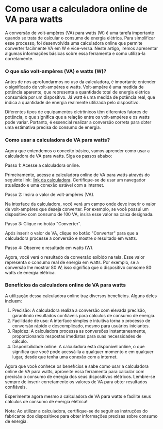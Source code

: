 Como usar a calculadora online de VA para watts
===============================================

A conversão de volt-ampères (VA) para watts (W) é uma tarefa importante quando se trata de calcular o consumo de energia elétrica. Para simplificar esse processo, foi desenvolvida uma calculadora online que permite converter facilmente VA em W e vice-versa. Neste artigo, iremos apresentar algumas informações básicas sobre essa ferramenta e como utilizá-la corretamente.

### O que são volt-ampères (VA) e watts (W)?

Antes de nos aprofundarmos no uso da calculadora, é importante entender o significado de volt-ampères e watts. Volt-ampère é uma medida de potência aparente, que representa a quantidade total de energia elétrica consumida por um dispositivo. Já watt é uma medida de potência real, que indica a quantidade de energia realmente utilizada pelo dispositivo.

Diferentes tipos de equipamentos eletrônicos têm diferentes fatores de potência, o que significa que a relação entre os volt-ampères e os watts pode variar. Portanto, é essencial realizar a conversão correta para obter uma estimativa precisa do consumo de energia.

### Como usar a calculadora de VA para watts?

Agora que entendemos o conceito básico, vamos aprender como usar a calculadora de VA para watts. Siga os passos abaixo:

Passo 1: Acesse a calculadora online.

Primeiramente, acesse a calculadora online de VA para watts através do seguinte link: [link da calculadora](https://www.onlinecalculatorsfree.com/pt/tools/volt-amps-to-watts-calculator.html). Certifique-se de usar um navegador atualizado e uma conexão estável com a internet.

Passo 2: Insira o valor de volt-ampères (VA).

Na interface da calculadora, você verá um campo onde deve inserir o valor de volt-ampères que deseja converter. Por exemplo, se você possui um dispositivo com consumo de 100 VA, insira esse valor na caixa designada.

Passo 3: Clique no botão "Converter".

Após inserir o valor de VA, clique no botão "Converter" para que a calculadora processe a conversão e mostre o resultado em watts.

Passo 4: Observe o resultado em watts (W).

Agora, você verá o resultado da conversão exibido na tela. Esse valor representa o consumo real de energia em watts. Por exemplo, se a conversão lhe mostrar 80 W, isso significa que o dispositivo consome 80 watts de energia elétrica.

### Benefícios da calculadora online de VA para watts

A utilização dessa calculadora online traz diversos benefícios. Alguns deles incluem:

1. Precisão: A calculadora realiza a conversão com elevada precisão, garantindo resultados confiáveis para cálculos de consumo de energia.
2. Facilidade de uso: A interface simples e intuitiva torna o processo de conversão rápido e descomplicado, mesmo para usuários iniciantes.
3. Rapidez: A calculadora processa as conversões instantaneamente, proporcionando respostas imediatas para suas necessidades de cálculo.
4. Disponibilidade online: A calculadora está disponível online, o que significa que você pode acessá-la a qualquer momento e em qualquer lugar, desde que tenha uma conexão com a internet.

Agora que você conhece os benefícios e sabe como usar a calculadora online de VA para watts, aproveite essa ferramenta para calcular com precisão o consumo de energia dos seus dispositivos elétricos. Lembre-se sempre de inserir corretamente os valores de VA para obter resultados confiáveis.

Experimente agora mesmo a calculadora de VA para watts e facilite seus cálculos de consumo de energia elétrica!

Nota: Ao utilizar a calculadora, certifique-se de seguir as instruções do fabricante dos dispositivos para obter informações precisas sobre consumo de energia.